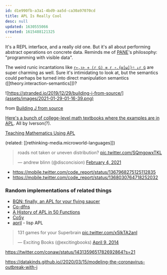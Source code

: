 ```yaml
---
id: d1e990fb-a3a1-4bd9-aa5d-ca30a97070cd
title: APL Is Really Cool
desc: null
updated: 1630555066
created: 1615488121325
---
```


It's a REPL interface, and a really old one. But it's all about performing abstract operations on concrete data. Reminds me of [PANE](http://joshuahhh.com/projects/pane/)'s philosophy: "programming with visible data".

The weird runic incantations like [`r←,⍳⊢ ⋄ (r G) ≡ r ∘.{⍺[⍵]}⍨ ↓r G`](https://www.jsoftware.com/papers/50/50_12.htm) are super charming as well. Sure it's intimidating to look at, but the semantics could perhaps be turned into direct manipulation semantics ([[theory.interaction-semantics]])?

![https://stranded.io/2019/12/29/building-j-from-source/](assets/images/2021-01-29-01-16-39.png)

from [Building J from source](https://stranded.io/2019/12/29/building-j-from-source/)

[Here's a bunch of college-level math textbooks where the examples are in APL](https://www.jsoftware.com/books/pdf/). All by Iverson(?).

[Teaching Mathematics Using APL](https://www.tandfonline.com/doi/abs/10.1080/07468342.1986.11972980)

(related: [[rethinking-media.microworld-languages]])

<blockquote class="twitter-tweet"><p lang="en" dir="ltr">roads not taken or uneven distribution? <a href="https://t.co/SQmgowxTKL">pic.twitter.com/SQmgowxTKL</a></p>&mdash; andrew blinn (@disconcision) <a href="https://twitter.com/disconcision/status/1357395804332429318?ref_src=twsrc%5Etfw">February 4, 2021</a></blockquote> <script async src="https://platform.twitter.com/widgets.js" charset="utf-8"></script>

- <https://mobile.twitter.com/code_report/status/1367968275125112835>
- <https://mobile.twitter.com/code_report/status/1368030764718252032>

### Random implementations of related things

- [BQN: finally, an APL for your flying saucer](https://mlochbaum.github.io/BQN/)
- [Co-dfns](https://github.com/Co-dfns/Co-dfns)
- [A History of APL in 50 Functions](https://www.jsoftware.com/papers/50/)
- [CoSy](http://cosy.com/CoSy/)
- [april](https://github.com/phantomics/april) - lisp APL

<blockquote class="twitter-tweet"><p lang="en" dir="ltr">131 games for your Superbrain <a href="http://t.co/x5IkTA2anI">pic.twitter.com/x5IkTA2anI</a></p>&mdash; Exciting Books (@excitingbooks) <a href="https://twitter.com/excitingbooks/status/453795609640579072?ref_src=twsrc%5Etfw">April 9, 2014</a></blockquote> <script async src="https://platform.twitter.com/widgets.js" charset="utf-8"></script>


https://twitter.com/conaw/status/1431359651782692864?s=21

https://datakinds.github.io//2020/03/15/modeling-the-coronavirus-outbreak-with-j
